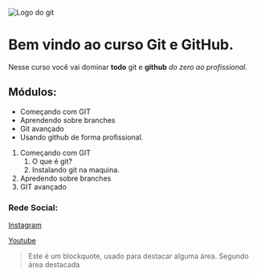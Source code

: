 ![Logo do git](https://git-scm.com/images/logos/downloads/Git-Icon-1788C.png)

# Bem vindo ao curso Git e GitHub.
Nesse curso você vai dominar **todo** git e **github** _do zero ao profissional._

## Módulos:
* Começando com GIT
* Aprendendo sobre branches
* Git avançado
* Usando github de forma profissional.

1. Começando com GIT
    1. O que é git?
    2. Instalando git na maquina.
2. Apredendo sobre branches
3. GIT avançado 

### Rede Social:
[Instagram](https://www.instagram.com/)

[Youtube](https://www.youtube.com/)

>Este é um blockquote, usado para destacar alguma área.
>Segundo área destacada
